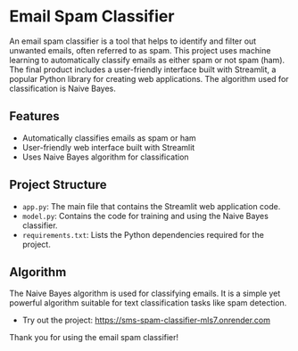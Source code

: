 # Email Spam Classifier

An email spam classifier is a tool that helps to identify and filter out unwanted emails, often referred to as spam. This project uses machine learning to automatically classify emails as either spam or not spam (ham). The final product includes a user-friendly interface built with Streamlit, a popular Python library for creating web applications. The algorithm used for classification is Naive Bayes.

## Features

- Automatically classifies emails as spam or ham
- User-friendly web interface built with Streamlit
- Uses Naive Bayes algorithm for classification

## Project Structure

- `app.py`: The main file that contains the Streamlit web application code.
- `model.py`: Contains the code for training and using the Naive Bayes classifier.
- `requirements.txt`: Lists the Python dependencies required for the project.

## Algorithm

The Naive Bayes algorithm is used for classifying emails. It is a simple yet powerful algorithm suitable for text classification tasks like spam detection.

- Try out the project: https://sms-spam-classifier-mls7.onrender.com
  
Thank you for using the email spam classifier!
